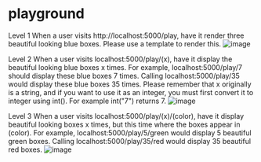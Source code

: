 # playground

Level 1
When a user visits http://localhost:5000/play, have it render three beautiful looking blue boxes. Please use a template to render this. 
![image](https://user-images.githubusercontent.com/89495764/155769197-4eec548d-d38f-4112-a5fa-22d22d84c2aa.png)


Level 2
When a user visits localhost:5000/play/(x), have it display the beautiful looking blue boxes x times. For example, localhost:5000/play/7 should display these blue boxes 7 times. Calling localhost:5000/play/35 would display these blue boxes 35 times. Please remember that x originally is a string, and if you want to use it as an integer, you must first convert it to integer using int(). For example int("7") returns 7. 
![image](https://user-images.githubusercontent.com/89495764/155769235-9b652378-d1dc-4e5b-ad04-59d7d3daa1cf.png)

Level 3
When a user visits localhost:5000/play/(x)/(color), have it display beautiful looking boxes x times, but this time where the boxes appear in (color). For example, localhost:5000/play/5/green would display 5 beautiful green boxes. Calling localhost:5000/play/35/red would display 35 beautiful red boxes. 
![image](https://user-images.githubusercontent.com/89495764/155769264-857d5a53-5b27-4889-b6a3-1cdf4e662d47.png)

